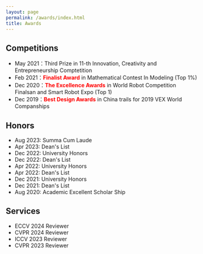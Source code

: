 ```yaml
---
layout: page
permalink: /awards/index.html
title: Awards
---
```

## Competitions
- May 2021：Third Prize in 11-th Innovation, Creativity and Entrepreneurship Comptetition
- Feb 2021：**<font color='red'>Finalist Award</font>** in Mathematical Contest In Modeling (Top 1%)
- Dec 2020：**<font color='red'>The Excellence Awards</font>** in World Robot Competition Finalsan and Smart Robot Expo (Top 1)
- Dec 2019：**<font color='red'>Best Design Awards</font>** in China trails for 2019 VEX World Companships

## Honors
- Aug 2023: Summa Cum Laude
- Apr 2023: Dean's List
- Dec 2022: University Honors
- Dec 2022: Dean's List
- Apr 2022: University Honors
- Apr 2022: Dean's List
- Dec 2021: University Honors
- Dec 2021: Dean's List
- Aug 2020: Academic Excellent Scholar Ship

## Services

- ECCV 2024 Reviewer
- CVPR 2024 Reviewer
- ICCV 2023 Reviewer
- CVPR 2023 Reviewer
